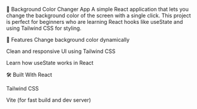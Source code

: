 🎨 Background Color Changer App
A simple React application that lets you change the background color of the screen with a single click. This project is perfect for beginners who are learning React hooks like useState and using Tailwind CSS for styling.

🚀 Features
Change background color dynamically

Clean and responsive UI using Tailwind CSS

Learn how useState works in React

🛠️ Built With
React

Tailwind CSS

Vite (for fast build and dev server)

